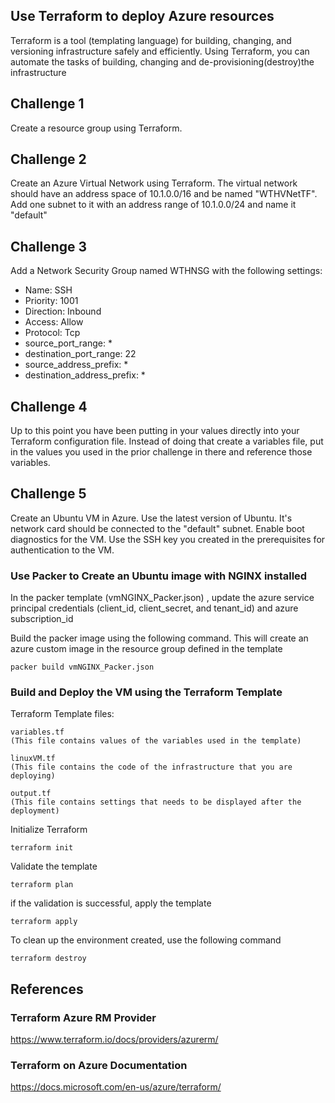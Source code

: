
## Use Terraform to deploy Azure resources

Terraform is a tool (templating language) for building, changing, and versioning infrastructure safely and efficiently. Using Terraform, you can automate the tasks of building, changing and de-provisioning(destroy)the infrastructure

## Challenge 1
Create a resource group using Terraform. 

## Challenge 2 
Create an Azure Virtual Network using Terraform. The virtual network should have an address space of 10.1.0.0/16 and be named "WTHVNetTF". Add one subnet to it with an address range of 10.1.0.0/24 and name it "default"

## Challenge 3
Add a Network Security Group named WTHNSG with the following settings:
* Name: SSH
* Priority: 1001
* Direction: Inbound
* Access: Allow
* Protocol: Tcp
* source_port_range: *
* destination_port_range: 22
* source_address_prefix: * 
* destination_address_prefix: * 

## Challenge 4
Up to this point you have been putting in your values directly into your Terraform configuration file. Instead of doing that create a variables file, put in the values you used in the prior challenge in there and reference those variables. 

## Challenge 5
Create an Ubuntu VM in Azure. Use the latest version of Ubuntu. It's network card should be connected to the "default" subnet. Enable boot diagnostics for the VM. Use the SSH key you created in the prerequisites for authentication to the VM. 
### Use Packer to Create an Ubuntu image with NGINX installed

In the packer template (vmNGINX_Packer.json) , update the azure service principal credentials (client_id, client_secret, and tenant_id) and azure subscription_id

Build the packer image using the following command. This will create an azure custom image in the resource group defined in the template

`packer build vmNGINX_Packer.json`

### Build and Deploy the VM using the Terraform Template

Terraform Template files:
    
    variables.tf 
    (This file contains values of the variables used in the template)
    
    linuxVM.tf  
    (This file contains the code of the infrastructure that you are deploying)

    output.tf
    (This file contains settings that needs to be displayed after the deployment)

Initialize Terraform 

`terraform init`

Validate the template 

`terraform plan`

if the validation is successful, apply the template

`terraform apply`

To clean up the environment created, use the following command

`terraform destroy`


## References

### Terraform Azure RM Provider

https://www.terraform.io/docs/providers/azurerm/


### Terraform on Azure Documentation

https://docs.microsoft.com/en-us/azure/terraform/





